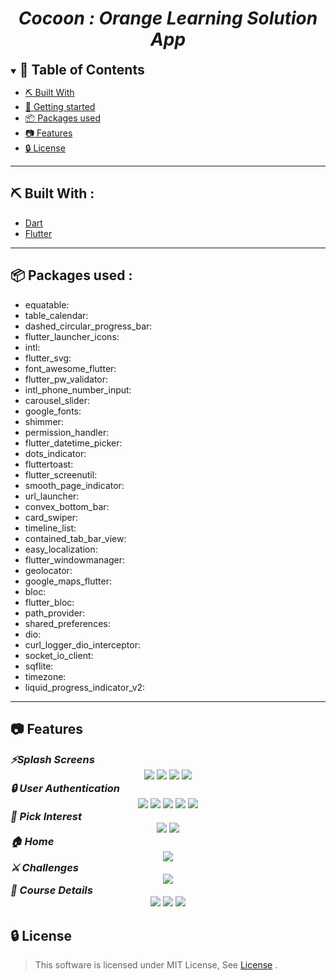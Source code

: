 

<div align="center">
    <h1 align='center'><i>Cocoon : Orange Learning Solution App</i></h1>
</div>


<details open="open">
<summary>
<h2 style="display:inline">📝 Table of Contents</h2>
</summary>



- [⛏️ Built With](#built-with)
- [🏁 Getting started](#getting-started)
- [📦 Packages used](#packages-used)
- [📷 Features](#features)
- [🔒 License](#license)
</details>
<hr>
<h2 href="#built-with">⛏️ Built With : </h2>
 <ul>
    <li><a href="https://dart.dev/">Dart</a></li>
    <li><a href="https://flutter.dev/">Flutter</a></li>
 </ul>
<hr>


<h2 href="#packages-used">📦 Packages used : </h2>
 <ul>
    <li> equatable:</li>
    <li>table_calendar:</li>
   <li>dashed_circular_progress_bar:</li>
   <li>flutter_launcher_icons:</li>
   <li>intl:</li>
   <li>flutter_svg:</li>
   <li>font_awesome_flutter:</li>
   <li>flutter_pw_validator:</li>
   <li>intl_phone_number_input:</li>
   <li>carousel_slider:</li>
   <li>google_fonts:</li>
   <li>shimmer:</li>
   <li>permission_handler:</li>
   <li>flutter_datetime_picker:</li>
   <li>dots_indicator:</li>
   <li>fluttertoast:</li>
   <li>flutter_screenutil:</li>
   <li>smooth_page_indicator:</li>
   <li>url_launcher:</li>
   <li>convex_bottom_bar:</li>
   <li>card_swiper:</li>
  <li>timeline_list: </li>
   <li>contained_tab_bar_view:</li>
   <li>easy_localization:</li>
   <li>flutter_windowmanager:</li>
   <li>geolocator:</li>
   <li>google_maps_flutter:</li>
   <li>bloc:</li>
   <li>flutter_bloc:</li>
   <li>path_provider:</li>
   <li>shared_preferences:</li>
   <li>dio:</li>
   <li>curl_logger_dio_interceptor:</li>
   <li>socket_io_client:</li>
   <li>sqflite:</li>
   <li>timezone: </li>
   <li>liquid_progress_indicator_v2:</li>
 </ul>
<hr>


## 📷 Features

<summary>
<h3 style="display:inline">
<strong><em>⚡️Splash Screens</em></strong></h3>
</summary>
<div align="center">
    <img src="./screenshots/Splash Screen OnBoarding/SplashScreen.png">
   <img src="./screenshots/Splash Screen OnBoarding/OnBoarding1.png">
   <img src="./screenshots/Splash Screen OnBoarding/OnBoarding2.png">
   <img src="./screenshots/Splash Screen OnBoarding/OnBoarding3.png">
</div>

<summary>
<h3 style="display:inline">
<strong><em>🔒 User Authentication</em></strong></h3>
</summary>
<div align="center">
   <img src="./screenshots/Auth/Login.png">
   <img src="./screenshots/Auth/Signup.png">
   <img src="./screenshots/Auth/ForgotPassword.png">
   <img src="./screenshots/Auth/ResetPassword.png">
   <img src="./screenshots/Auth/VerifyYourEmail.png">    
</div>

<summary>
<h3 style="display:inline">
<strong><em>📌 Pick Interest</em></strong></h3>
</summary>
<div align="center">
   <img src="./screenshots/Pick interest/Interests1.png">
    <img src="./screenshots/Pick interest/Interests2.png">
</div>

<summary>
<h3 style="display:inline">
<strong><em>🏠 Home</em></strong></h3>
</summary>
<div align="center">
   <img src="./screenshots/home/Home.png">
</div>

<summary>
<h3 style="display:inline">
<strong><em>⚔️ Challenges </em></strong></h3>
</summary>
<div align="center">
   <img src="./screenshots/Challenges/ChallangeDetails.png">
</div>

<summary>
<h3 style="display:inline">
<strong><em>📖 Course Details </em></strong></h3>
</summary>
<div align="center">
   <img src="./screenshots/Course Details/CourseDetails1.png">
    <img src="./screenshots/Course Details/CourseDetails2.png">
    <img src="./screenshots/Course Details/CourseDetails3.png">
</div>

## 🔒 License <a name = "license"></a>

> This software is licensed under MIT License, See [License](https://github.com/CMP24-SWE-TEAM3/Backend/blob/main/LICENSE) .

